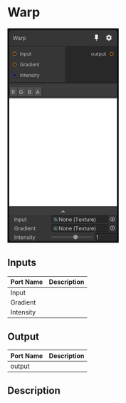 # Warp
![Mixture.Warp](../../images/Mixture.Warp.png)
## Inputs
Port Name | Description
--- | ---
Input | 
Gradient | 
Intensity | 

## Output
Port Name | Description
--- | ---
output | 

## Description

